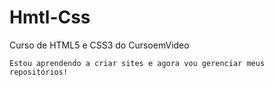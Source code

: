 # Hmtl-Css
 Curso de HTML5 e CSS3 do CursoemVideo

    Estou aprendendo a criar sites e agora vou gerenciar meus repositórios!
    

